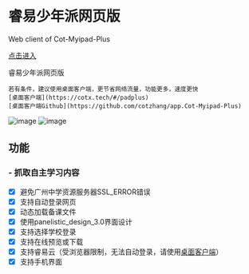 # 睿易少年派网页版
Web client of Cot-Myipad-Plus

[点击进入](https://cotx.tech)

睿易少年派网页版
```
若有条件，建议使用桌面客户端，更节省网络流量，功能更多，速度更快
[桌面客户端](https://cotx.tech/#/padplus)
[桌面客户端Github](https://github.com/cotzhang/app.Cot-Myipad-Plus)
```

![image](https://user-images.githubusercontent.com/107354861/215307992-bb22f977-ce3c-4a39-a47d-ffa74cb1eb5b.png)
![image](https://user-images.githubusercontent.com/107354861/215308275-bdcb365f-db94-4fd1-b78d-ceca859691a8.png)

## 功能
### - 抓取自主学习内容
- [x] 避免广州中学资源服务器SSL_ERROR错误
- [x] 支持自动登录网页
- [x] 动态加载备课文件
- [x] 使用panelistic_design_3.0界面设计
- [x] 支持选择学校登录
- [x] 支持在线预览或下载
- [x] 支持睿易云（受浏览器限制，无法自动登录，请使用[桌面客户端](https://cotx.tech/#/padplus)）
- [x] 支持手机界面
